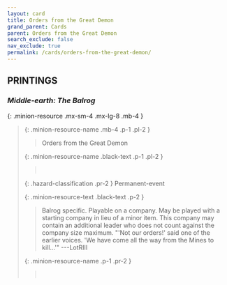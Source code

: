 ```yaml
---
layout: card
title: Orders from the Great Demon
grand_parent: Cards
parent: Orders from the Great Demon
search_exclude: false
nav_exclude: true
permalink: /cards/orders-from-the-great-demon/
---
```


## PRINTINGS


### _Middle-earth: The Balrog_

{: .minion-resource .mx-sm-4 .mx-lg-8 .mb-4 }
> {: .minion-resource-name .mb-4 .p-1 .pl-2 }
> > <div class="hazard-mp"></div>
> > <div class="card-name">Orders from the Great Demon</div>
>
> {: .minion-resource-name .black-text .p-1 .pl-2 }
> > &nbsp;
>
> {: .hazard-classification .pr-2 }
> Permanent-event
>
> {: .minion-resource-text .black-text .p-2 }
> > Balrog specific. Playable on a company. May be played with a starting company in lieu of a minor item. This company may contain an additional leader who does not count against the company size maximum.  "'Not our orders!' said one of the earlier voices. 'We have come all the way from the Mines to kill...'" ---LotRIII 
> 
> {: .minion-resource-name .p-1 .pr-2 }
> > <div class="card-shield"></div>
> > <div class="card-corruption-white">&nbsp;</div>
